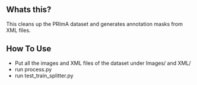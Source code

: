 ## Whats this?

This cleans up the PRImA dataset and generates annotation masks from XML files.

## How To Use

- Put all the images and XML files of the dataset under Images/ and XML/
- run process.py
- run test_train_splitter.py